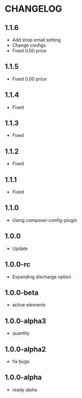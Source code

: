 CHANGELOG
==============

1.1.6
-----------------
 * Add shop email setting
 * Change configs
 * Fixed 0.00 price
 
1.1.5
-----------------
 * Fixed 0.00 price
 
1.1.4
-----------------
 * Fixed
 
1.1.3
-----------------
 * Fixed
 
1.1.2
-----------------
 * Fixed
 
1.1.1
-----------------
 * Fixed
 
1.1.0
-----------------
 * Using composer-config-plugin
 
1.0.0
-----------------
 * Update

1.0.0-rc
-----------------
 * Expanding discharge option

1.0.0-beta
-----------------
 * active elements

1.0.0-alpha3
-----------------
 * quantity

1.0.0-alpha2
-----------------
 * fix bugs

1.0.0-alpha
-----------------
 * ready alpha
